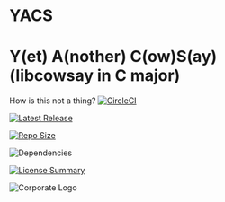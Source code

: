 # YACS
Y(et) A(nother) C(ow)S(ay) (libcowsay in C major)
==========
How is this not a thing?
[![CircleCI](https://img.shields.io/circleci/build/github/InnovAnon-Inc/YACS/?color=%23FF1100&logo=InnovAnon%2C%20Inc.&logoColor=%23FF1133&style=plastic)](https://circleci.com/gh/InnovAnon-Inc/YACS/)

[![Latest Release](https://img.shields.io/github/commits-since/InnovAnon-Inc/YACS//latest?color=%23FF1100&include_prereleases&logo=InnovAnon%2C%20Inc.&logoColor=%23FF1133&style=plastic)](https://github.com/InnovAnon-Inc/YACS//releases/latest)

[![Repo Size](https://img.shields.io/github/repo-size/InnovAnon-Inc/YACS/?color=%23FF1100&logo=InnovAnon%2C%20Inc.&logoColor=%23FF1133&style=plastic)](https://github.com/InnovAnon-Inc/YACS/)

![Dependencies](https://img.shields.io/librariesio/github/InnovAnon-Inc/YACS/?color=%23FF1100&style=plastic)

[![License Summary](https://img.shields.io/github/license/InnovAnon-Inc/YACS/?color=%23FF1100&label=Free%20Code%20for%20a%20Free%20World%21&logo=InnovAnon%2C%20Inc.&logoColor=%23FF1133&style=plastic)](https://tldrlegal.com/license/unlicense#summary)

![Corporate Logo](https://i.imgur.com/UD8y4Is.gif)

